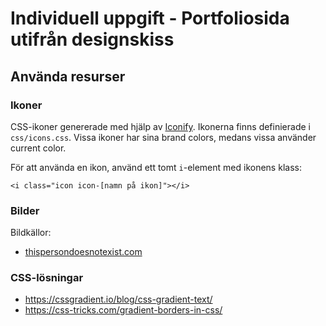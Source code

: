 # Individuell uppgift - Portfoliosida utifrån designskiss

## Använda resurser

### Ikoner

CSS-ikoner genererade med hjälp av [Iconify](https://iconify.design/). Ikonerna finns definierade i ```css/icons.css```. Vissa ikoner har sina brand colors, medans vissa använder current color.

För att använda en ikon, använd ett tomt ```i```-element med ikonens klass:
```
<i class="icon icon-[namn på ikon]"></i>
```

### Bilder

Bildkällor:
- [thispersondoesnotexist.com](https://www.thispersondoesnotexist.com/)

### CSS-lösningar

- https://cssgradient.io/blog/css-gradient-text/
- https://css-tricks.com/gradient-borders-in-css/
